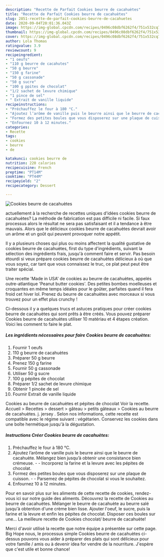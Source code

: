 ```yaml
---
description: "Recette de Parfait Cookies beurre de cacahuètes"
title: "Recette de Parfait Cookies beurre de cacahuètes"
slug: 2851-recette-de-parfait-cookies-beurre-de-cacahuetes
date: 2020-09-04T20:01:36.043Z
image: https://img-global.cpcdn.com/recipes/0496c08dbf6262f4/751x532cq70/cookies-beurre-de-cacahuetes-photo-principale-de-la-recette.jpg
thumbnail: https://img-global.cpcdn.com/recipes/0496c08dbf6262f4/751x532cq70/cookies-beurre-de-cacahuetes-photo-principale-de-la-recette.jpg
cover: https://img-global.cpcdn.com/recipes/0496c08dbf6262f4/751x532cq70/cookies-beurre-de-cacahuetes-photo-principale-de-la-recette.jpg
author: Lola Thomas
ratingvalue: 3.9
reviewcount: 9
recipeingredient:
- "1 oeufs"
- "110 g beurre de cacahutes"
- "50 g beurre"
- "150 g farine"
- "50 g cassonade"
- "50 g sucre"
- "100 g ppites de chocolat"
- "1/2 sachet de levure chimique"
- "1 pince de sel"
- " Extrait de vanille liquide"
recipeinstructions:
- "Préchauffez le four à 180 °C."
- "Ajoutez l’arôme de vanille puis le beurre ainsi que le beurre de cacahuète. Mélangez bien jusqu’à obtenir une consistance bien crémeuse.  Incorporez la farine et la levure avec les pépites de chocolat."
- "Formez des petites boules que vous disposerez sur une plaque de cuisson.  Parsemez de pépites de chocolat si vous le souhaitez."
- "Enfournez 10 à 12 minutes."
categories:
- Recette
tags:
- cookies
- beurre
- de

katakunci: cookies beurre de 
nutrition: 220 calories
recipecuisine: French
preptime: "PT14M"
cooktime: "PT44M"
recipeyield: "2"
recipecategory: Dessert

---
```



![Cookies beurre de cacahuètes](https://img-global.cpcdn.com/recipes/0496c08dbf6262f4/751x532cq70/cookies-beurre-de-cacahuetes-photo-principale-de-la-recette.jpg)

actuellement à la recherche de recettes uniques d'idées cookies beurre de cacahuètes? La méthode de fabrication est pas difficile ni facile. Si faux processus alors le résultat ne sera pas satisfaisant et il a tendance à être mauvais. Alors que le délicieux cookies beurre de cacahuètes devrait avoir un arôme et un goût qui peuvent provoquer notre appétit.

Il y a plusieurs choses qui plus ou moins affectent la qualité gustative de cookies beurre de cacahuètes, first du type d'ingrédients, suivant la sélection des ingrédients frais, jusqu'à comment faire et servir. Pas besoin étourdi si veux prépare cookies beurre de cacahuètes délicieux à où que vous soyez, car tant que vous connaissez le truc, ce plat peut peut être traiter spécial.

Une recette &#39;Made in USA&#39; de cookies au beurre de cacahuètes, appelés outre-atlantique &#39;Peanut butter cookies&#39;. Des petites bombes moelleuses et croquantes en même temps idéales pour le goûter, parfaites quand il fera froid cet hiver lol. Prenez du beurre de cacahuètes avec morceaux si vous trouvez pour un effet plus crunchy !


Ci-dessous il y a quelques trucs et astuces pratiques pour créer cookies beurre de cacahuètes qui sont prêts à être créés. Vous pouvez préparer Cookies beurre de cacahuètes utiliser 10 matériau et 4 étapes création. Voici les comment to faire le plat.

<!--inarticleads1-->

##### Les ingrédients nécessaires pour faire Cookies beurre de cacahuètes:

1. Fournir 1 oeufs
1.  110 g beurre de cacahuètes
1. Préparer 50 g beurre
1. Prenez 150 g farine
1. Fournir 50 g cassonade
1. Utiliser 50 g sucre
1.  100 g pépites de chocolat
1. Préparer 1/2 sachet de levure chimique
1. Obtenir 1 pincée de sel
1. Fournir  Extrait de vanille liquide


Cookies au beurre de cacahuètes et pépites de chocolat Voir la recette. Accueil &gt; Recettes &gt; dessert &gt; gâteau &gt; petits gâteaux &gt; Cookies au beurre de cacahuètes. j. jersey . Selon nos informations, cette recette est compatible avec le régime suivant : végétarien. Conservez les cookies dans une boîte hermétique jusqu&#39;à la dégustation. 

<!--inarticleads2-->

##### Instructions Créer Cookies beurre de cacahuètes:

1. Préchauffez le four à 180 °C.
1. Ajoutez l’arôme de vanille puis le beurre ainsi que le beurre de cacahuète. Mélangez bien jusqu’à obtenir une consistance bien crémeuse. -  - Incorporez la farine et la levure avec les pépites de chocolat.
1. Formez des petites boules que vous disposerez sur une plaque de cuisson. -  - Parsemez de pépites de chocolat si vous le souhaitez.
1. Enfournez 10 à 12 minutes.


Pour en savoir plus sur les aliments de cette recette de cookies, rendez-vous ici sur notre guide des aliments. Découvrez la recette de Cookies au beurre de cacahuètes. Mélanger le beurre de cacahuète au beurre salé jusqu&#39;à obtention d&#39;une crème bien lisse. Ajouter l&#39;oeuf, le sucre, puis la farine et la levure et enfin les pépites de chocolat. Disposer ces boules sur une… La meilleure recette de Cookies chocolat/ beurre de cacahuète! 


Merci d'avoir utilisé la recette que notre équipe a présentée sur cette page. Big Hope nous, le processus simple Cookies beurre de cacahuètes ci-dessus pouvons vous aider à préparer des plats qui sont délicieux pour votre famille / amis ou à devenir idea for vendre de la nourriture. J'espère que c'est utile et bonne chance!
